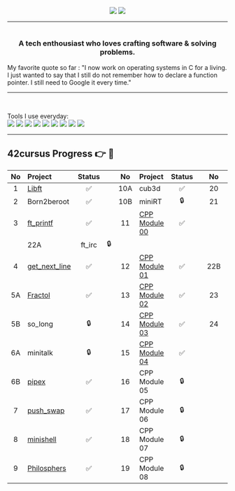 <div align="center">
<p>
  <img src="https://github-readme-stats.vercel.app/api?username=uness7&show_icons=true&hide_border=false&line_height=20&title_color=2d5ded&show_owner=true"/>
  <img src="https://github-readme-stats.vercel.app/api/top-langs/?username=uness7&layout=compact" />
</p>
</div>

-----------------------------------------------------------------------------------------------------------------

<h1 align="center">  
  <h3 align="center">
    A tech enthousiast who loves crafting software & solving problems.
  </h3>
  <p>
    My favorite quote so far : "I now work on operating systems in C for a living. I just wanted to say that I still do not remember how to declare a function pointer. I still need to Google it every time."
  </p>
</h1>

-----------------------------------------------------------------------------------------------------------------

<br />
<p>
  Tools I use everyday: 
  <br>
<img src="https://img.shields.io/static/v1?label=&message=Git&color=F05032&logo=Git&logoColor=white&style=flat-square">
<img src="https://img.shields.io/static/v1?label=&message=Ubuntu&color=E95420&logo=Ubuntu&logoColor=white&style=flat-square">
<img src="https://img.shields.io/static/v1?label=&message=Vim/Spacevim&color=019733&logo=Vim&logoColor=white&style=flat-square">
<img src="https://img.shields.io/static/v1?label=&message=Postman&color=FF6C37&logo=Postman&logoColor=white&style=flat-square">  
<img src="https://img.shields.io/static/v1?label=&message=Typescript&color=2F74C0&logo=Typescript&logoColor=white&style=flat-square">
<img src="https://img.shields.io/static/v1?label=&message=Bash&color=4EAA25&logo=GNU%20Bash&logoColor=white&style=flat-square">
<img src="https://img.shields.io/static/v1?label=&message=Sass&color=CC6699&logo=Sass&logoColor=white&style=flat-square">
<img src="https://img.shields.io/static/v1?label=&message=Bootstrap&color=7952B3&logo=Bootstrap&logoColor=white&style=flat-square">
<img src="https://img.shields.io/static/v1?label=&message=Postgresql&color=4169E1&logo=PostgreSQL&logoColor=white&style=flat-square">
</p>

-----------------------------------------------------------------------------------------------------------------



## 42cursus Progress 👉 📂

| No  | Project                                     | Status |   | No  | Project                                   | Status |   | No  | Project                        | Status |
| :-: | :------------------------------------------ | :----: | - | :-: | :---------------------------------------- | :----: | - | :-: | :----------------------------- | :----: |
| 1   | [Libft](https://github.com/uness7/libft)        | ✅     |   | 10A | cub3d                                      | ✅     |   | 20  | NetPractice                    | ✅       |
| 2   | Born2beroot                                 | ✅     |   | 10B | miniRT                                     | 🔒     |   | 21  | ft_containers                  | X     |
| 3   | [ft_printf](https://github.com/uness7/ft_printf)  | ✅     |   | 11  | [CPP Module 00](https://github.com/uness7/42-cpp-pool)                              | ✅ 
|   | 22A | ft_irc                         | 🔒      |
| 4   | [get_next_line](https://github.com/uness7/GNL2)| ✅     |   | 12  | [CPP Module 01](https://github.com/uness7/42-cpp-pool)                          | ✅      |   | 22B | webserv                        | 🔒      |
| 5A  | [Fractol](https://github.com/uness7/fractol)                                         | ✅     |   | 13  | [CPP Module 02](https://github.com/uness7/42-cpp-pool)                                | ✅     |   | 23  | Inception                      | 🔒      |
| 5B  |  so_long       |   🔒    |   | 14  | [CPP Module 03](https://github.com/uness7/42-cpp-pool)                              | ✅      |   | 24  | ft_transcendence               | 🔒      |
| 6A  |  minitalk                                  | 🔒     |   | 15  | [CPP Module 04](https://github.com/uness7/42-cpp-pool)                              |   ✅    |   |     |                                |         |
 | 6B  |  [pipex](https://github.com/uness7/pipex-42)           |   ✅ |   | 16  | CPP Module 05                              | 🔒     |   |     |                                |         |
| 7   |  [push_swap](https://github.com/uness7/push_swap)                                 | ✅     |   | 17  | CPP Module 06                              | 🔒     |   |     |                                |         |
| 8   |  [minishell](https://github.com/uness7/minishell)                                  | ✅     |   | 18  | CPP Module 07                              | 🔒     |   |     |                                |         |
 | 9   |  [Philosphers](https://github.com/uness7/philo)    |✅|              | 19  | CPP Module 08                              | 🔒     |   |     |                       |        |<hr>


